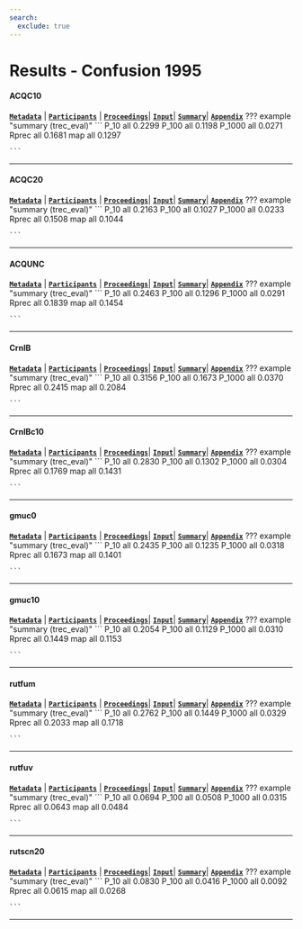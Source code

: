 ```yaml
---
search:
  exclude: true
---
```


# Results - Confusion 1995 

#### ACQC10 
[**`Metadata`**](./runs.md#acqc10) | [**`Participants`**](./participants.md#nsa) | [**`Proceedings`**](./proceedings.md#acquaintance-language-independent-document-categorization-by-n-grams)| [**`Input`**](https://trec.nist.gov/results/trec4/trec4.results.input/tracks/confusion/input.ACQC10.Z)| [**`Summary`**](https://trec.nist.gov/results/trec4/trec4.results.summary/tracks/confusion/summary.ACQC10.Z)| [**`Appendix`**](https://trec.nist.gov/pubs/trec4/appendices/confusion/ACQC10.pdf)
??? example "summary (trec_eval)"
	```
	P_10		all	0.2299
	P_100		all	0.1198
	P_1000		all	0.0271
	Rprec		all	0.1681
	map			all	0.1297

	```
---
#### ACQC20 
[**`Metadata`**](./runs.md#acqc20) | [**`Participants`**](./participants.md#nsa) | [**`Proceedings`**](./proceedings.md#acquaintance-language-independent-document-categorization-by-n-grams)| [**`Input`**](https://trec.nist.gov/results/trec4/trec4.results.input/tracks/confusion/input.ACQC20.Z)| [**`Summary`**](https://trec.nist.gov/results/trec4/trec4.results.summary/tracks/confusion/summary.ACQC20.Z)| [**`Appendix`**](https://trec.nist.gov/pubs/trec4/appendices/confusion/ACQC20.pdf)
??? example "summary (trec_eval)"
	```
	P_10		all	0.2163
	P_100		all	0.1027
	P_1000		all	0.0233
	Rprec		all	0.1508
	map			all	0.1044

	```
---
#### ACQUNC 
[**`Metadata`**](./runs.md#acqunc) | [**`Participants`**](./participants.md#nsa) | [**`Proceedings`**](./proceedings.md#acquaintance-language-independent-document-categorization-by-n-grams)| [**`Input`**](https://trec.nist.gov/results/trec4/trec4.results.input/tracks/confusion/input.ACQUNC.Z)| [**`Summary`**](https://trec.nist.gov/results/trec4/trec4.results.summary/tracks/confusion/summary.ACQUNC.Z)| [**`Appendix`**](https://trec.nist.gov/pubs/trec4/appendices/confusion/ACQUNC.pdf)
??? example "summary (trec_eval)"
	```
	P_10		all	0.2463
	P_100		all	0.1296
	P_1000		all	0.0291
	Rprec		all	0.1839
	map			all	0.1454

	```
---
#### CrnlB 
[**`Metadata`**](./runs.md#crnlb) | [**`Participants`**](./participants.md#cornell) | [**`Proceedings`**](./proceedings.md#new-retrieval-approaches-using-smart-trec-4)| [**`Input`**](https://trec.nist.gov/results/trec4/trec4.results.input/tracks/confusion/input.CrnlB.Z)| [**`Summary`**](https://trec.nist.gov/results/trec4/trec4.results.summary/tracks/confusion/summary.CrnlB.Z)| [**`Appendix`**](https://trec.nist.gov/pubs/trec4/appendices/confusion/CrnlB.pdf)
??? example "summary (trec_eval)"
	```
	P_10		all	0.3156
	P_100		all	0.1673
	P_1000		all	0.0370
	Rprec		all	0.2415
	map			all	0.2084

	```
---
#### CrnlBc10 
[**`Metadata`**](./runs.md#crnlbc10) | [**`Participants`**](./participants.md#cornell) | [**`Proceedings`**](./proceedings.md#new-retrieval-approaches-using-smart-trec-4)| [**`Input`**](https://trec.nist.gov/results/trec4/trec4.results.input/tracks/confusion/input.CrnlBc10.Z)| [**`Summary`**](https://trec.nist.gov/results/trec4/trec4.results.summary/tracks/confusion/summary.CrnlBc10.Z)| [**`Appendix`**](https://trec.nist.gov/pubs/trec4/appendices/confusion/CrnlBc10.pdf)
??? example "summary (trec_eval)"
	```
	P_10		all	0.2830
	P_100		all	0.1302
	P_1000		all	0.0304
	Rprec		all	0.1769
	map			all	0.1431

	```
---
#### gmuc0 
[**`Metadata`**](./runs.md#gmuc0) | [**`Participants`**](./participants.md#gmu) | [**`Proceedings`**](./proceedings.md#improving-accuracy-and-run-time-performance-for-trec-4)| [**`Input`**](https://trec.nist.gov/results/trec4/trec4.results.input/tracks/confusion/input.gmuc0.Z)| [**`Summary`**](https://trec.nist.gov/results/trec4/trec4.results.summary/tracks/confusion/summary.gmuc0.Z)| [**`Appendix`**](https://trec.nist.gov/pubs/trec4/appendices/confusion/gmuc0.pdf)
??? example "summary (trec_eval)"
	```
	P_10		all	0.2435
	P_100		all	0.1235
	P_1000		all	0.0318
	Rprec		all	0.1673
	map			all	0.1401

	```
---
#### gmuc10 
[**`Metadata`**](./runs.md#gmuc10) | [**`Participants`**](./participants.md#gmu) | [**`Proceedings`**](./proceedings.md#improving-accuracy-and-run-time-performance-for-trec-4)| [**`Input`**](https://trec.nist.gov/results/trec4/trec4.results.input/tracks/confusion/input.gmuc10.Z)| [**`Summary`**](https://trec.nist.gov/results/trec4/trec4.results.summary/tracks/confusion/summary.gmuc10.Z)| [**`Appendix`**](https://trec.nist.gov/pubs/trec4/appendices/confusion/gmuc10.pdf)
??? example "summary (trec_eval)"
	```
	P_10		all	0.2054
	P_100		all	0.1129
	P_1000		all	0.0310
	Rprec		all	0.1449
	map			all	0.1153

	```
---
#### rutfum 
[**`Metadata`**](./runs.md#rutfum) | [**`Participants`**](./participants.md#rutgerskantor) | [**`Proceedings`**](./proceedings.md#two-experiments-on-retrieval-with-corrupted-data-and-clean-queries-in-the-trec-4-adhoc-task-environment-data-fusion-and-pattern-scanning)| [**`Input`**](https://trec.nist.gov/results/trec4/trec4.results.input/tracks/confusion/input.rutfum.Z)| [**`Summary`**](https://trec.nist.gov/results/trec4/trec4.results.summary/tracks/confusion/summary.rutfum.Z)| [**`Appendix`**](https://trec.nist.gov/pubs/trec4/appendices/confusion/rutfum.pdf)
??? example "summary (trec_eval)"
	```
	P_10		all	0.2762
	P_100		all	0.1449
	P_1000		all	0.0329
	Rprec		all	0.2033
	map			all	0.1718

	```
---
#### rutfuv 
[**`Metadata`**](./runs.md#rutfuv) | [**`Participants`**](./participants.md#rutgerskantor) | [**`Proceedings`**](./proceedings.md#two-experiments-on-retrieval-with-corrupted-data-and-clean-queries-in-the-trec-4-adhoc-task-environment-data-fusion-and-pattern-scanning)| [**`Input`**](https://trec.nist.gov/results/trec4/trec4.results.input/tracks/confusion/input.rutfuv.Z)| [**`Summary`**](https://trec.nist.gov/results/trec4/trec4.results.summary/tracks/confusion/summary.rutfuv.Z)| [**`Appendix`**](https://trec.nist.gov/pubs/trec4/appendices/confusion/rutfuv.pdf)
??? example "summary (trec_eval)"
	```
	P_10		all	0.0694
	P_100		all	0.0508
	P_1000		all	0.0315
	Rprec		all	0.0643
	map			all	0.0484

	```
---
#### rutscn20 
[**`Metadata`**](./runs.md#rutscn20) | [**`Participants`**](./participants.md#rutgerskantor) | [**`Proceedings`**](./proceedings.md#two-experiments-on-retrieval-with-corrupted-data-and-clean-queries-in-the-trec-4-adhoc-task-environment-data-fusion-and-pattern-scanning)| [**`Input`**](https://trec.nist.gov/results/trec4/trec4.results.input/tracks/confusion/input.rutscn20.Z)| [**`Summary`**](https://trec.nist.gov/results/trec4/trec4.results.summary/tracks/confusion/summary.rutscn20.Z)| [**`Appendix`**](https://trec.nist.gov/pubs/trec4/appendices/confusion/rutscn20.pdf)
??? example "summary (trec_eval)"
	```
	P_10		all	0.0830
	P_100		all	0.0416
	P_1000		all	0.0092
	Rprec		all	0.0615
	map			all	0.0268

	```
---
